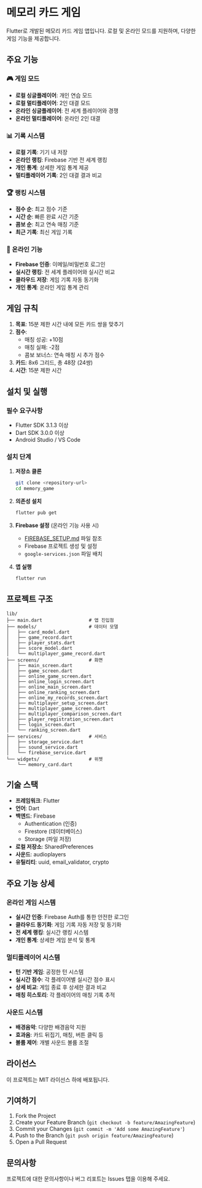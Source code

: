 # 메모리 카드 게임

Flutter로 개발된 메모리 카드 게임 앱입니다. 로컬 및 온라인 모드를 지원하며, 다양한 게임 기능을 제공합니다.

## 주요 기능

### 🎮 게임 모드

- **로컬 싱글플레이어**: 개인 연습 모드
- **로컬 멀티플레이어**: 2인 대결 모드
- **온라인 싱글플레이어**: 전 세계 플레이어와 경쟁
- **온라인 멀티플레이어**: 온라인 2인 대결

### 📊 기록 시스템

- **로컬 기록**: 기기 내 저장
- **온라인 랭킹**: Firebase 기반 전 세계 랭킹
- **개인 통계**: 상세한 게임 통계 제공
- **멀티플레이어 기록**: 2인 대결 결과 비교

### 🏆 랭킹 시스템

- **점수 순**: 최고 점수 기준
- **시간 순**: 빠른 완료 시간 기준
- **콤보 순**: 최고 연속 매칭 기준
- **최근 기록**: 최신 게임 기록

### 🔐 온라인 기능

- **Firebase 인증**: 이메일/비밀번호 로그인
- **실시간 랭킹**: 전 세계 플레이어와 실시간 비교
- **클라우드 저장**: 게임 기록 자동 동기화
- **개인 통계**: 온라인 게임 통계 관리

## 게임 규칙

1. **목표**: 15분 제한 시간 내에 모든 카드 쌍을 맞추기
2. **점수**:
   - 매칭 성공: +10점
   - 매칭 실패: -2점
   - 콤보 보너스: 연속 매칭 시 추가 점수
3. **카드**: 8x6 그리드, 총 48장 (24쌍)
4. **시간**: 15분 제한 시간

## 설치 및 실행

### 필수 요구사항

- Flutter SDK 3.1.3 이상
- Dart SDK 3.0.0 이상
- Android Studio / VS Code

### 설치 단계

1. **저장소 클론**

   ```bash
   git clone <repository-url>
   cd memory_game
   ```

2. **의존성 설치**

   ```bash
   flutter pub get
   ```

3. **Firebase 설정** (온라인 기능 사용 시)

   - [FIREBASE_SETUP.md](FIREBASE_SETUP.md) 파일 참조
   - Firebase 프로젝트 생성 및 설정
   - `google-services.json` 파일 배치

4. **앱 실행**
   ```bash
   flutter run
   ```

## 프로젝트 구조

```
lib/
├── main.dart                 # 앱 진입점
├── models/                   # 데이터 모델
│   ├── card_model.dart
│   ├── game_record.dart
│   ├── player_stats.dart
│   ├── score_model.dart
│   └── multiplayer_game_record.dart
├── screens/                  # 화면
│   ├── main_screen.dart
│   ├── game_screen.dart
│   ├── online_game_screen.dart
│   ├── online_login_screen.dart
│   ├── online_main_screen.dart
│   ├── online_ranking_screen.dart
│   ├── online_my_records_screen.dart
│   ├── multiplayer_setup_screen.dart
│   ├── multiplayer_game_screen.dart
│   ├── multiplayer_comparison_screen.dart
│   ├── player_registration_screen.dart
│   ├── login_screen.dart
│   └── ranking_screen.dart
├── services/                 # 서비스
│   ├── storage_service.dart
│   ├── sound_service.dart
│   └── firebase_service.dart
└── widgets/                  # 위젯
    └── memory_card.dart
```

## 기술 스택

- **프레임워크**: Flutter
- **언어**: Dart
- **백엔드**: Firebase
  - Authentication (인증)
  - Firestore (데이터베이스)
  - Storage (파일 저장)
- **로컬 저장소**: SharedPreferences
- **사운드**: audioplayers
- **유틸리티**: uuid, email_validator, crypto

## 주요 기능 상세

### 온라인 게임 시스템

- **실시간 인증**: Firebase Auth를 통한 안전한 로그인
- **클라우드 동기화**: 게임 기록 자동 저장 및 동기화
- **전 세계 랭킹**: 실시간 랭킹 시스템
- **개인 통계**: 상세한 게임 분석 및 통계

### 멀티플레이어 시스템

- **턴 기반 게임**: 공정한 턴 시스템
- **실시간 점수**: 각 플레이어별 실시간 점수 표시
- **상세 비교**: 게임 종료 후 상세한 결과 비교
- **매칭 히스토리**: 각 플레이어의 매칭 기록 추적

### 사운드 시스템

- **배경음악**: 다양한 배경음악 지원
- **효과음**: 카드 뒤집기, 매칭, 버튼 클릭 등
- **볼륨 제어**: 개별 사운드 볼륨 조절

## 라이선스

이 프로젝트는 MIT 라이선스 하에 배포됩니다.

## 기여하기

1. Fork the Project
2. Create your Feature Branch (`git checkout -b feature/AmazingFeature`)
3. Commit your Changes (`git commit -m 'Add some AmazingFeature'`)
4. Push to the Branch (`git push origin feature/AmazingFeature`)
5. Open a Pull Request

## 문의사항

프로젝트에 대한 문의사항이나 버그 리포트는 Issues 탭을 이용해 주세요.
